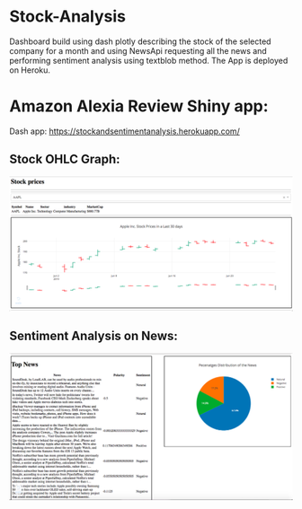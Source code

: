 # Stock-Analysis

Dashboard build using dash plotly describing the stock of the selected company for a month and using NewsApi requesting all the news and performing sentiment analysis using textblob method. The App is deployed on Heroku.

# Amazon Alexia Review Shiny app:
Dash app: https://stockandsentimentanalysis.herokuapp.com/

## Stock OHLC Graph:
![](Images/1.png)

## Sentiment Analysis on News:
![](Images/2.png)


